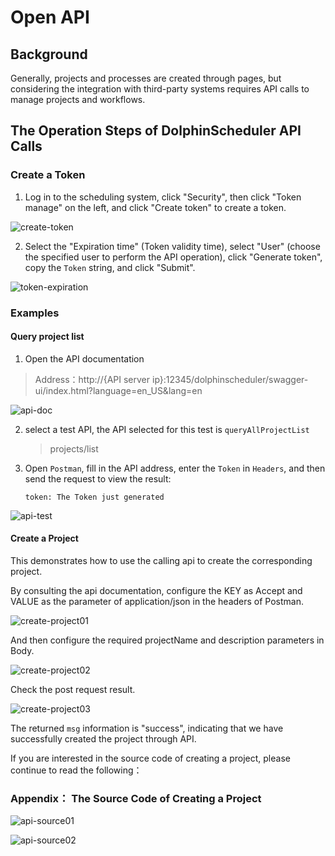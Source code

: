# Open API

## Background

Generally, projects and processes are created through pages, but considering the integration with third-party systems requires API calls to manage projects and workflows.

## The Operation Steps of DolphinScheduler API Calls

### Create a Token

1. Log in to the scheduling system, click "Security", then click "Token manage" on the left, and click "Create token" to create a token.

![create-token](../../../../img/new_ui/dev/security/create-token.png)

2. Select the "Expiration time" (Token validity time), select "User" (choose the specified user to perform the API operation), click "Generate token", copy the `Token` string, and click "Submit".

![token-expiration](../../../../img/new_ui/dev/open-api/token_expiration.png)

### Examples

#### Query project list

1. Open the API documentation

> Address：http://{API server ip}:12345/dolphinscheduler/swagger-ui/index.html?language=en_US&lang=en

![api-doc](../../../../img/new_ui/dev/open-api/api_doc.png)

2. select a test API, the API selected for this test is `queryAllProjectList`

   > projects/list

3. Open `Postman`, fill in the API address, enter the `Token` in `Headers`, and then send the request to view the result:

   ```
   token: The Token just generated
   ```

![api-test](../../../../img/new_ui/dev/open-api/api_test.png)

#### Create a Project

This demonstrates how to use the calling api to create the corresponding project.

By consulting the api documentation, configure the KEY as Accept and VALUE as the parameter of application/json in the headers of Postman.

![create-project01](../../../../img/new_ui/dev/open-api/create_project01.png)

And then configure the required projectName and description parameters in Body.

![create-project02](../../../../img/new_ui/dev/open-api/create_project02.png)

Check the post request result.

![create-project03](../../../../img/new_ui/dev/open-api/create_project03.png)

The returned `msg` information is "success", indicating that we have successfully created the project through API.

If you are interested in the source code of creating a project, please continue to read the following：

### Appendix： The Source Code of Creating a Project

![api-source01](../../../../img/new_ui/dev/open-api/api_source01.png)

![api-source02](../../../../img/new_ui/dev/open-api/api_source02.png)
